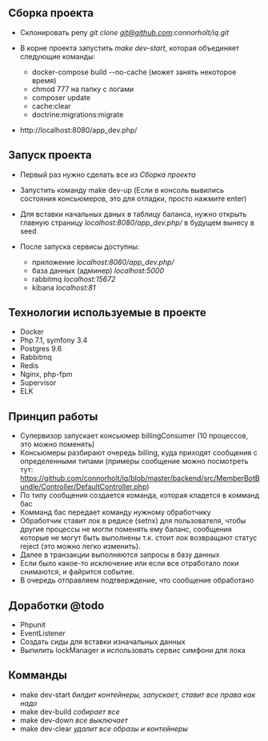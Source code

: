 ## Сборка проекта
- Склонировать репу *git clone git@github.com:connorholt/iq.git*
- В корне проекта запустить *make dev-start*, которая объединяет следующие команды:
   - docker-compose build --no-cache (может занять некоторое время)
   - chmod 777 на папку с логами
   - composer update
   - cache:clear
  - doctrine:migrations:migrate

- http://localhost:8080/app_dev.php/

## Запуск проекта
- Первый раз нужно сделать все из *Сборка проекта*
- Запустить команду make dev-up (Если в консоль вывились состояния консьюмеров, это для отладки, просто нажмите enter)
- Для вставки начальных даных в таблицу баланса, нужно открыть главную страницу *localhost:8080/app_dev.php/* в будущем вынесу в seed

- После запуска сервисы доступны:
  - приложение *localhost:8080/app_dev.php/*
  - база данных (админер) *localhost:5000*
  - rabbitmq *localhost:15672*
  - kibana *localhost:81*  

## Технологии используемые в проекте
- Docker
- Php 7.1, symfony 3.4
- Postgres 9.6
- Rabbitmq
- Redis
- Nginx, php-fpm
- Supervisor
- ELK

## Принцип работы
- Супервизор запускает консьюмер billingConsumer (10 процессов, это можно поменять)
- Консьюмеры разбирают очередь billing, куда приходят сообщения с определенными типами (примеры сообщение можно посмотреть тут: https://github.com/connorholt/iq/blob/master/backend/src/MemberBotBundle/Controller/DefaultController.php)
- По типу сообщения создается команда, которая кладется в комманд бас
- Комманд бас передает команду нужному обработчику
- Обработчик ставит лок в редисе (setnx) для пользователя, чтобы другие процессы не могли поменять ему баланс, сообщения которые не могут быть выполнены т.к. стоит лок возвращают статус reject (это можно легко изменить).
- Далее в транзакции выполняются запросы в базу данных
- Если было какое-то исключение или если все отработало локи снимаются, и файрится событие.
- В очередь отправляем подтверждение, что сообщение обработано

## Доработки @todo
- Phpunit 
- EventListener
- Создать сиды для вставки изначальных данных
- Выпилить lockManager и использовать сервис симфони для лока

## Комманды
- make dev-start *билдит контейнеры, запускает, ставит все права как надо*
- make dev-build *собирает все*
- make dev-down *все выключает*
- make dev-clear *удалит все образы и контейнеры*


